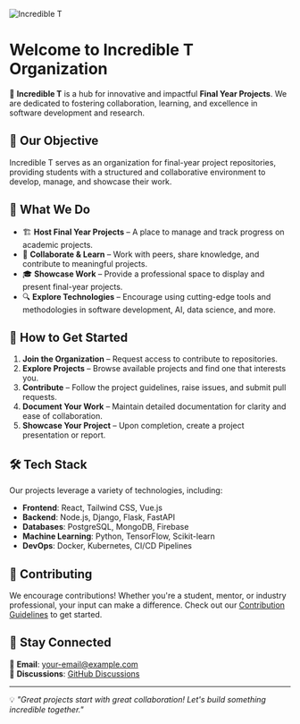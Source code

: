 ![Incredible T](https://github.com/user-attachments/assets/fcb57f71-b20e-4f08-ab11-68b29d954906)

# Welcome to Incredible T Organization

🚀 **Incredible T** is a hub for innovative and impactful **Final Year Projects**. We are dedicated to fostering collaboration, learning, and excellence in software development and research.

## 🎯 Our Objective
Incredible T serves as an organization for final-year project repositories, providing students with a structured and collaborative environment to develop, manage, and showcase their work.

## 📂 What We Do
- 🏗️ **Host Final Year Projects** – A place to manage and track progress on academic projects.
- 🤝 **Collaborate & Learn** – Work with peers, share knowledge, and contribute to meaningful projects.
- 🎓 **Showcase Work** – Provide a professional space to display and present final-year projects.
- 🔍 **Explore Technologies** – Encourage using cutting-edge tools and methodologies in software development, AI, data science, and more.

## 📌 How to Get Started
1. **Join the Organization** – Request access to contribute to repositories.
2. **Explore Projects** – Browse available projects and find one that interests you.
3. **Contribute** – Follow the project guidelines, raise issues, and submit pull requests.
4. **Document Your Work** – Maintain detailed documentation for clarity and ease of collaboration.
5. **Showcase Your Project** – Upon completion, create a project presentation or report.

## 🛠️ Tech Stack
Our projects leverage a variety of technologies, including:
- **Frontend**: React, Tailwind CSS, Vue.js
- **Backend**: Node.js, Django, Flask, FastAPI
- **Databases**: PostgreSQL, MongoDB, Firebase
- **Machine Learning**: Python, TensorFlow, Scikit-learn
- **DevOps**: Docker, Kubernetes, CI/CD Pipelines

## 🤝 Contributing
We encourage contributions! Whether you're a student, mentor, or industry professional, your input can make a difference. Check out our [Contribution Guidelines](#) to get started.

## 📢 Stay Connected
📧 **Email**: [your-email@example.com](mailto:tekahazi06@example.com)   
💬 **Discussions**: [GitHub Discussions](https://github.com/IncredibleT/discussions)  

---

💡 *"Great projects start with great collaboration! Let's build something incredible together."*
